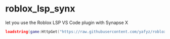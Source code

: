 # roblox_lsp_synx
let you use the Roblox LSP VS Code plugin with Synapse X
```lua
loadstring(game:HttpGet("https://raw.githubusercontent.com/yafyz/roblox_lsp_synx/main/support_code.lua") .. "\n" .. game:HttpGet("https://raw.githubusercontent.com/yafyz/roblox_lsp_synx/main/lsp.lua"))()
```
